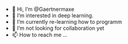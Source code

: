 - 👋 Hi, I’m @Gaertnermaxe
- 👀 I’m interested in deep learning.
- 🌱 I’m currently re-learning how to programm
- 💞️ I’m not looking for collaboration yet
- 📫 How to reach me ...

<!---
Gaertnermaxe/Gaertnermaxe is a ✨ special ✨ repository because its `README.md` (this file) appears on your GitHub profile.
You can click the Preview link to take a look at your changes.
--->
